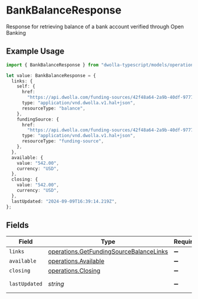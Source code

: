# BankBalanceResponse

Response for retrieving balance of a bank account verified through Open Banking

## Example Usage

```typescript
import { BankBalanceResponse } from "dwolla-typescript/models/operations";

let value: BankBalanceResponse = {
  links: {
    self: {
      href:
        "https://api.dwolla.com/funding-sources/42f48a64-2a9b-40df-9777-603ed2fe2764/balance",
      type: "application/vnd.dwolla.v1.hal+json",
      resourceType: "balance",
    },
    fundingSource: {
      href:
        "https://api.dwolla.com/funding-sources/42f48a64-2a9b-40df-9777-603ed2fe2764",
      type: "application/vnd.dwolla.v1.hal+json",
      resourceType: "funding-source",
    },
  },
  available: {
    value: "542.00",
    currency: "USD",
  },
  closing: {
    value: "542.00",
    currency: "USD",
  },
  lastUpdated: "2024-09-09T16:39:14.219Z",
};
```

## Fields

| Field                                                                                              | Type                                                                                               | Required                                                                                           | Description                                                                                        | Example                                                                                            |
| -------------------------------------------------------------------------------------------------- | -------------------------------------------------------------------------------------------------- | -------------------------------------------------------------------------------------------------- | -------------------------------------------------------------------------------------------------- | -------------------------------------------------------------------------------------------------- |
| `links`                                                                                            | [operations.GetFundingSourceBalanceLinks](../../models/operations/getfundingsourcebalancelinks.md) | :heavy_minus_sign:                                                                                 | N/A                                                                                                |                                                                                                    |
| `available`                                                                                        | [operations.Available](../../models/operations/available.md)                                       | :heavy_minus_sign:                                                                                 | N/A                                                                                                |                                                                                                    |
| `closing`                                                                                          | [operations.Closing](../../models/operations/closing.md)                                           | :heavy_minus_sign:                                                                                 | N/A                                                                                                |                                                                                                    |
| `lastUpdated`                                                                                      | *string*                                                                                           | :heavy_minus_sign:                                                                                 | N/A                                                                                                | 2024-09-09T16:39:14.219Z                                                                           |